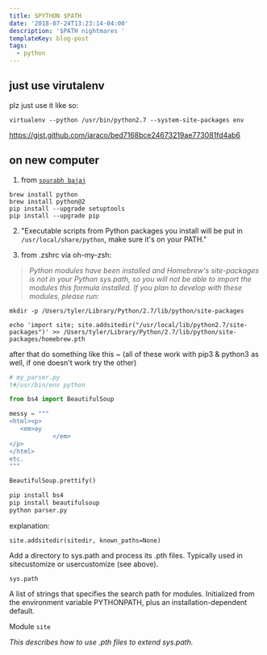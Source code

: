 ```yaml
---
title: $PYTHON $PATH
date: '2018-07-24T13:23:14-04:00'
description: '$PATH nightmares '
templateKey: blog-post
tags:
  - python
---
```


## just use virutalenv

plz just use it like so:

`virtualenv --python /usr/bin/python2.7 --system-site-packages env`

<https://gist.github.com/jaraco/bed7168bce24673219ae773081fd4ab6>


## on new computer

1. from [`sourabh bajaj`](http://sourabhbajaj.com/mac-setup/Python/)

```shell
brew install python
brew install python@2
pip install --upgrade setuptools
pip install --upgrade pip
```
2. "Executable scripts from Python packages you install will be put in `/usr/local/share/python`, make sure it's on your PATH."

3. from .zshrc via oh-my-zsh:

> _Python modules have been installed and Homebrew's site-packages is not in your Python sys.path, so you will not be able to import the modules this formula installed. If you plan to develop with these modules, please run:_

`mkdir -p /Users/tyler/Library/Python/2.7/lib/python/site-packages`

`echo 'import site; site.addsitedir("/usr/local/lib/python2.7/site-packages")' >>
  /Users/tyler/Library/Python/2.7/lib/python/site-packages/homebrew.pth`

after that do something like this ~ (all of these work with pip3 & python3 as well, if one doesn't work try the other)

```python
# my_parser.py
!#/usr/bin/env python

from bs4 import BeautifulSoup

messy = """
<html><p>
   <em>ay
            </em>
</p>
</html>
etc.
"""

BeautifulSoup.prettify()
```

```bash
pip install bs4
pip install beautifulsoup
python parser.py
```

explanation:

```
site.addsitedir(sitedir, known_paths=None)
```

Add a directory to sys.path and process its .pth files. Typically used in sitecustomize or usercustomize (see above).

```
sys.path
```

A list of strings that specifies the search path for modules. Initialized from the environment variable PYTHONPATH, plus an installation-dependent default.

Module `site`

*This describes how to use .pth files to extend sys.path.*
